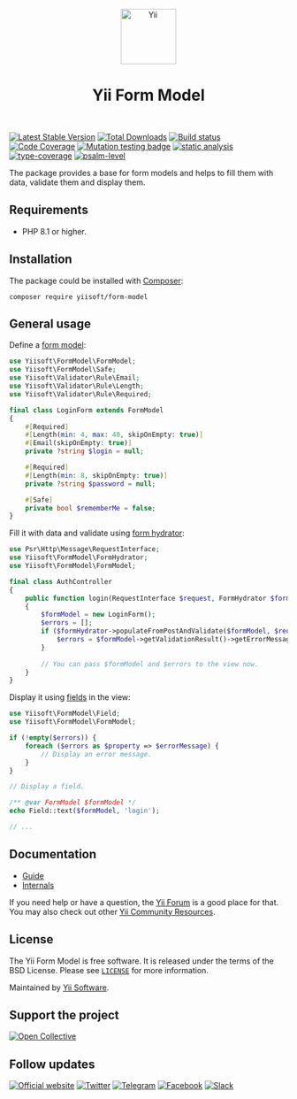 <p align="center">
    <a href="https://github.com/yiisoft" target="_blank">
        <img src="https://yiisoft.github.io/docs/images/yii_logo.svg" height="100px" alt="Yii">
    </a>
    <h1 align="center">Yii Form Model</h1>
    <br>
</p>

[![Latest Stable Version](https://poser.pugx.org/yiisoft/form-model/v)](https://packagist.org/packages/yiisoft/form-model)
[![Total Downloads](https://poser.pugx.org/yiisoft/form-model/downloads)](https://packagist.org/packages/yiisoft/form-model)
[![Build status](https://github.com/yiisoft/form-model/actions/workflows/build.yml/badge.svg)](https://github.com/yiisoft/form-model/actions/workflows/build.yml)
[![Code Coverage](https://codecov.io/gh/yiisoft/form-model/branch/master/graph/badge.svg)](https://codecov.io/gh/yiisoft/form-model)
[![Mutation testing badge](https://img.shields.io/endpoint?style=flat&url=https%3A%2F%2Fbadge-api.stryker-mutator.io%2Fgithub.com%2Fyiisoft%2Fform-model%2Fmaster)](https://dashboard.stryker-mutator.io/reports/github.com/yiisoft/form-model/master)
[![static analysis](https://github.com/yiisoft/form-model/workflows/static%20analysis/badge.svg)](https://github.com/yiisoft/form-model/actions?query=workflow%3A%22static+analysis%22)
[![type-coverage](https://shepherd.dev/github/yiisoft/form-model/coverage.svg)](https://shepherd.dev/github/yiisoft/form-model)
[![psalm-level](https://shepherd.dev/github/yiisoft/form-model/level.svg)](https://shepherd.dev/github/yiisoft/form-model)

The package provides a base for form models and helps to fill them with data, validate them and display them.

## Requirements

- PHP 8.1 or higher.

## Installation

The package could be installed with [Composer](https://getcomposer.org):

```shell
composer require yiisoft/form-model
```

## General usage

Define a [form model](docs/guide/en/form-model.md):

```php
use Yiisoft\FormModel\FormModel;
use Yiisoft\FormModel\Safe;
use Yiisoft\Validator\Rule\Email;
use Yiisoft\Validator\Rule\Length;
use Yiisoft\Validator\Rule\Required;

final class LoginForm extends FormModel
{
    #[Required]
    #[Length(min: 4, max: 40, skipOnEmpty: true)]
    #[Email(skipOnEmpty: true)]
    private ?string $login = null;

    #[Required]
    #[Length(min: 8, skipOnEmpty: true)]
    private ?string $password = null;

    #[Safe]
    private bool $rememberMe = false;
}
```

Fill it with data and validate using [form hydrator](docs/guide/en/form-hydrator.md):

```php
use Psr\Http\Message\RequestInterface;
use Yiisoft\FormModel\FormHydrator;
use Yiisoft\FormModel\FormModel;

final class AuthController 
{
    public function login(RequestInterface $request, FormHydrator $formHydrator): ResponseInterface
    {
        $formModel = new LoginForm();
        $errors = [];
        if ($formHydrator->populateFromPostAndValidate($formModel, $request)) {
            $errors = $formModel->getValidationResult()->getErrorMessagesIndexedByProperty();
        }
        
        // You can pass $formModel and $errors to the view now.
    }
}
```

Display it using [fields](docs/guide/en/displaying-fields.md) in the view:

```php
use Yiisoft\FormModel\Field;
use Yiisoft\FormModel\FormModel;

if (!empty($errors)) {
    foreach ($errors as $property => $errorMessage) {
        // Display an error message.
    }
}

// Display a field.

/** @var FormModel $formModel */
echo Field::text($formModel, 'login');

// ...
```

## Documentation

- [Guide](docs/guide/en/README.md)
- [Internals](docs/internals.md)

If you need help or have a question, the [Yii Forum](https://forum.yiiframework.com/c/yii-3-0/63) is a good place for
that. You may also check out other [Yii Community Resources](https://www.yiiframework.com/community).

## License

The Yii Form Model is free software. It is released under the terms of the BSD License.
Please see [`LICENSE`](./LICENSE.md) for more information.

Maintained by [Yii Software](https://www.yiiframework.com/).

## Support the project

[![Open Collective](https://img.shields.io/badge/Open%20Collective-sponsor-7eadf1?logo=open%20collective&logoColor=7eadf1&labelColor=555555)](https://opencollective.com/yiisoft)

## Follow updates

[![Official website](https://img.shields.io/badge/Powered_by-Yii_Framework-green.svg?style=flat)](https://www.yiiframework.com/)
[![Twitter](https://img.shields.io/badge/twitter-follow-1DA1F2?logo=twitter&logoColor=1DA1F2&labelColor=555555?style=flat)](https://twitter.com/yiiframework)
[![Telegram](https://img.shields.io/badge/telegram-join-1DA1F2?style=flat&logo=telegram)](https://t.me/yii3en)
[![Facebook](https://img.shields.io/badge/facebook-join-1DA1F2?style=flat&logo=facebook&logoColor=ffffff)](https://www.facebook.com/groups/yiitalk)
[![Slack](https://img.shields.io/badge/slack-join-1DA1F2?style=flat&logo=slack)](https://yiiframework.com/go/slack)
